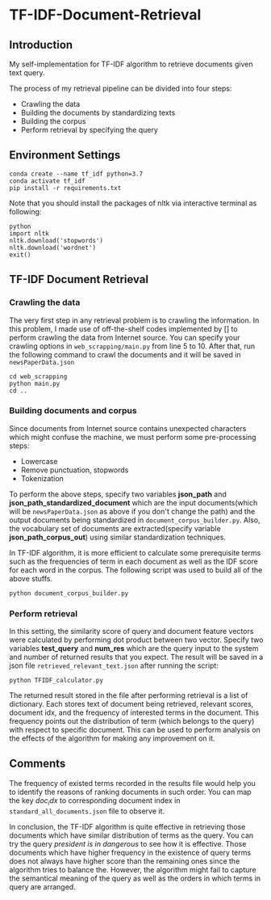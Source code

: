 # TF-IDF-Document-Retrieval

## Introduction

My self-implementation for TF-IDF algorithm to retrieve documents given text query. 

The process of my retrieval pipeline can be divided into four steps:

+ Crawling the data
+ Building the documents by standardizing texts
+ Building the corpus
+ Perform retrieval by specifying the query

## Environment Settings

```
conda create --name tf_idf python=3.7
conda activate tf_idf
pip install -r requirements.txt
```

Note that you should install the packages of nltk via interactive terminal as following:

```
python
import nltk
nltk.download('stopwords')
nltk.download('wordnet')
exit()
```

## TF-IDF Document Retrieval
### Crawling the data

The very first step in any retrieval problem is to crawling the information. In this problem, I made use of off-the-shelf codes implemented by [] to perform crawling the data
from Internet source. You can specify your crawling options in `web_scrapping/main.py` from line 5 to 10. After that, run the following command to crawl the documents 
and it will be saved in ```newsPaperData.json```

```
cd web_scrapping
python main.py
cd ..
```

### Building documents and corpus
Since documents from Internet source contains unexpected characters which might confuse the machine, we must perform some pre-processing steps: 
+ Lowercase
+ Remove punctuation, stopwords
+ Tokenization

To perform the above steps, specify two variables **json_path** and **json_path_standardized_document** which are the input documents(which will be ```newsPaperData.json``` as above if you don't change the path) and the output documents
being standardized in ```document_corpus_builder.py```. Also, the vocabulary set of documents are extracted(specify variable **json_path_corpus_out**) using similar standardization techniques.

In TF-IDF algorithm, it is more efficient to calculate some prerequisite terms such as the frequencies of term in each document as well as the IDF score for each word in the corpus. The following
script was used to build all of the above stuffs. 

```
python document_corpus_builder.py
```

### Perform retrieval
In this setting, the similarity score of query and document feature vectors were calculated by performing dot product between two vector.
Specify two variables **test_query** and **num_res** which are the query input to the system and number of returned results that you expect. The result will be saved in 
a json file ```retrieved_relevant_text.json``` after running the script:

```
python TFIDF_calculator.py
```

The returned result stored in the file after performing retrieval is a list of dictionary. Each stores text of document being retrieved, relevant scores, document idx, and 
the frequency of interested terms in the document. This frequency points out the distribution of term (which belongs to the query) with respect to specific document. This can be used
to perform analysis on the effects of the algorithm for making any improvement on it.

## Comments
The frequency of existed terms recorded in the results file would help you to identify the reasons of ranking documents in such order. You can map the key $doc_idx$ to corresponding
document index in ```standard_all_documents.json``` file to observe it.

In conclusion, the TF-IDF algorithm is quite effective in retrieving those documents which have similar distribution of terms as the query. You can try the query *president is in dangerous* to
see how it is effective. Those documents which have higher frequency in the existence of query terms does not always have higher score than the remaining ones since the algorithm
tries to balance the. However, the algorithm might fail to capture the semantical meaning of the query as well as the orders in which terms in query are arranged.
